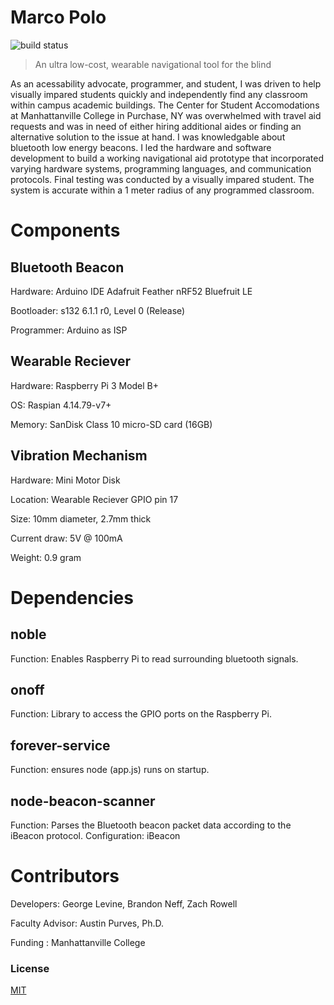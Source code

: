 # Marco Polo
![build status][travis-image]


> An ultra low-cost, wearable navigational tool for the blind

As an acessability advocate, programmer, and student,
I was driven to help visually impared students quickly and independently find any classroom within campus academic buildings. The Center for Student Accomodations at Manhattanville College in Purchase, NY was overwhelmed with travel aid requests and was in need of either hiring additional aides or finding an alternative solution to the issue at hand. I was knowledgable about bluetooth low energy beacons. I led the hardware and software development to build a working navigational aid prototype that incorporated varying hardware systems, programming languages, and communication protocols. Final testing was conducted by a visually impared student. The system is accurate within a 1 meter radius of any programmed classroom. 

Components
==============

Bluetooth Beacon
--------------------
Hardware: Arduino IDE Adafruit Feather nRF52 Bluefruit LE

Bootloader: s132 6.1.1 r0, Level 0 (Release) 

Programmer: Arduino as ISP

Wearable Reciever
----------------
Hardware: Raspberry Pi 3 Model B+

OS: Raspian 4.14.79-v7+ 

Memory: SanDisk Class 10 micro-SD card (16GB)

Vibration Mechanism 
----------------
Hardware: Mini Motor Disk 

Location: Wearable Reciever GPIO pin 17

Size: 10mm diameter, 2.7mm thick

Current draw: 5V @ 100mA

Weight: 0.9 gram


Dependencies
=============

 noble
 -------------------- 
 Function: Enables Raspberry Pi to read surrounding bluetooth signals.
 
 onoff
 -------------
 Function: Library to access the GPIO ports on the Raspberry Pi.

 
forever-service
----------------
Function: ensures node (app.js) runs on startup.

node-beacon-scanner
------------------
Function: Parses the Bluetooth beacon packet data according to the iBeacon protocol. 
Configuration: iBeacon


Contributors
=======================
Developers: George Levine, Brandon Neff, Zach Rowell

Faculty Advisor:  Austin Purves, Ph.D.

Funding : Manhattanville College
 
### License
[MIT](./LICENSE)

[travis-image]: https://img.shields.io/travis/image-js/image-js/master.svg?style=flat-square
